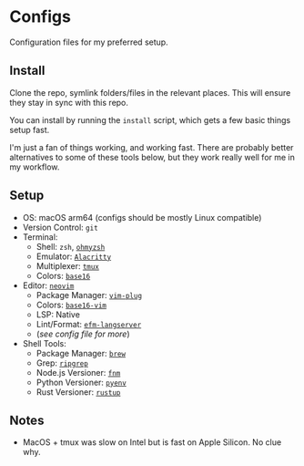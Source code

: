 # Configs

Configuration files for my preferred setup.

## Install

Clone the repo, symlink folders/files in the relevant places.
This will ensure they stay in sync with this repo.

You can install by running the `install` script, which gets a few basic things setup fast.

I'm just a fan of things working, and working fast.
There are probably better alternatives to some of these tools below, but they work really well for me in my workflow.

## Setup

- OS: macOS arm64 (configs should be mostly Linux compatible)
- Version Control: `git`
- Terminal:
  - Shell: `zsh`, [`ohmyzsh`](https://github.com/ohmyzsh/ohmyzsh)
  - Emulator: [`Alacritty`](https://github.com/alacritty/alacritty)
  - Multiplexer: [`tmux`](https://github.com/tmux/tmux/wiki)
  - Colors: [`base16`](https://github.com/chriskempson/base16)
- Editor: [`neovim`](https://neovim.io)
  - Package Manager: [`vim-plug`](https://github.com/junegunn/vim-plug)
  - Colors: [`base16-vim`](https://github.com/chriskempson/base16-vim)
  - LSP: Native
  - Lint/Format: [`efm-langserver`](https://github.com/mattn/efm-langserver)
  - (_see config file for more_)
- Shell Tools:
  - Package Manager: [`brew`](https://brew.sh)
  - Grep: [`ripgrep`](https://github.com/BurntSushi/ripgrep)
  - Node.js Versioner: [`fnm`](https://github.com/Schniz/fnm)
  - Python Versioner: [`pyenv`](https://github.com/pyenv/pyenv)
  - Rust Versioner: [`rustup`](https://rustup.rs)

## Notes

- MacOS + tmux was slow on Intel but is fast on Apple Silicon. No clue why.
